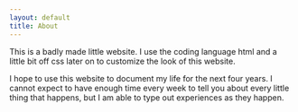 ```yaml
---
layout: default
title: About
---
```


This is a badly made little website. I use the coding language html and a little bit off css later on to customize the look of this website. 

I hope to use this website to document my life for the next four years. I cannot expect to have enough time every week to tell you about every little thing that happens, but I am able to type out experiences as they happen. 